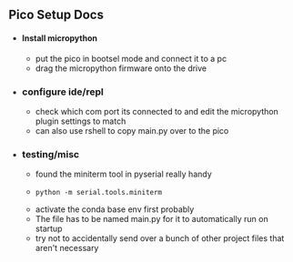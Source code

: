 ## Pico Setup Docs
* #### Install micropython
  * put the pico in bootsel mode and connect it to a pc
  * drag the micropython firmware onto the drive
  
* ### configure ide/repl
  * check which com port its connected to and edit the micropython plugin settings to match
  * can also use rshell to copy main.py over to the pico

* ### testing/misc
  * found the miniterm tool in pyserial really handy
  * ```shell
    python -m serial.tools.miniterm
    ```
  * activate the conda base env first probably
  * The file has to be named main.py for it to automatically run on startup
  * try not to accidentally send over a bunch of other project files that aren't necessary

